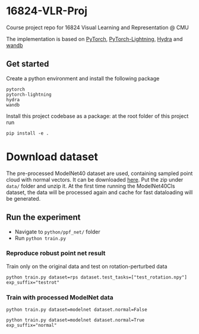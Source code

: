 # 16824-VLR-Proj
Course project repo for 16824 Visual Learning and Representation @ CMU

The implementation is based on [PyTorch](https://pytorch.org/), [PyTorch-Lightning](https://www.pytorchlightning.ai/), [Hydra](https://hydra.cc/docs/intro/) and [wandb](https://docs.wandb.ai/)

## Get started

Create a python environment and install the following package
```
pytorch
pytorch-lightning
hydra
wandb
```

Install this project codebase as a package: at the root folder of this project run
```
pip install -e .
```

# Download dataset

The pre-processed ModelNet40 dataset are used, containing sampled point cloud with normal vectors. It can be downloaded [here](https://shapenet.cs.stanford.edu/media/modelnet40_normal_resampled.zip). Put the zip under `data/` folder and unzip it. At the first time running the ModelNet40Cls dataset, the data will be processed again and cache for fast dataloading will be generated. 

## Run the experiment

* Navigate to `python/ppf_net/` folder
* Run `python train.py`

### Reproduce robust point net result

Train only on the original data and test on rotation-perturbed data
```
python train.py dataset=rps dataset.test_tasks=["test_rotation.npy"] exp_suffix="testrot"
```

### Train with processed ModelNet data

```
python train.py dataset=modelnet dataset.normal=False 

python train.py dataset=modelnet dataset.normal=True exp_suffix="normal"